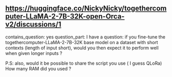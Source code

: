 ## https://huggingface.co/NickyNicky/togethercomputer-LLaMA-2-7B-32K-open-Orca-v2/discussions/1

contains_question: yes
question_part: I have a question: if you fine-tune the togethercomputer-LLaMA-2-7B-32K base model on a dataset with short contexts (length of input short), would you then expect it to perform well when given longer inputs ? 

P.S: also, would it be possible to share the script you use ( I guess QLoRa)
How many RAM did you used ? 